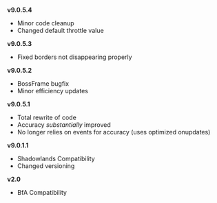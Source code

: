 **v9.0.5.4**

- Minor code cleanup
- Changed default throttle value

**v9.0.5.3**

- Fixed borders not disappearing properly

**v9.0.5.2**

- BossFrame bugfix
- Minor efficiency updates

**v9.0.5.1**

- Total rewrite of code
- Accuracy *substantially* improved
- No longer relies on events for accuracy (uses optimized onupdates)

**v9.0.1.1**

- Shadowlands Compatibility
- Changed versioning

**v2.0**

- BfA Compatibility
